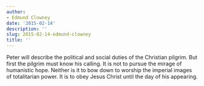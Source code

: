 ```yaml
---
author:
- Edmund Clowney
date: '2015-02-14'
description: ''
slug: 2015-02-14-edmund-clowney
title: ''
---
```

Peter will describe the political and social duties of the Christian pilgrim. But first the pilgrim must know his calling. It is not to pursue the mirage of humanistic hope. Neither is it to bow down to worship the imperial images of totalitarian power. It is to obey Jesus Christ until the day of his appearing.



